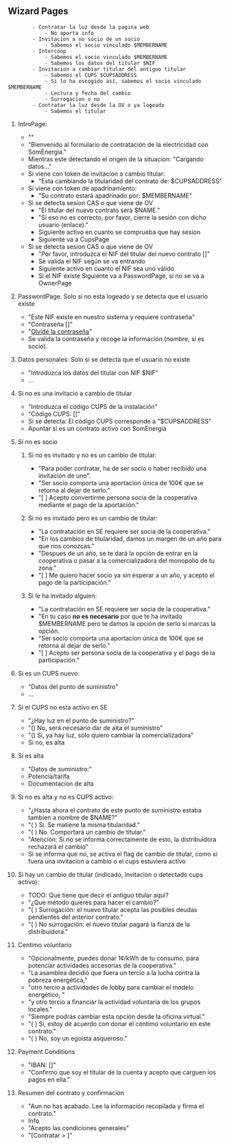 ## Wizard Pages

			- Contratar la luz desde la pagina web
				- No aporta info
			- Invitacion a no socio de un socio
				- Sabemos el socio vinculado $MEMBERNAME
			- Intercoop
				- Sabemos el socio vinculado $MEMBERNAME
				- Sabemos los datos del titular $NIF
			- Invitacion a cambiar titular del antiguo titular
				- Sabemos el CUPS $CUPSADDRESS
				- Si lo ha escogido así, sabemos el socio vinculado $MEMBERNAME
				- Lectura y fecha del cambio
				- Surrogacion o no
			- Contratar la luz desde la OV o ya logeado
				- Sabemos el titular

1. IntroPage:
	- ""
	- "Bienvenido al formulario de contratación de la electricidad con SomEnergia."
	- Mientras este detectando el origen de la situacion: "Cargando datos..."
	- Si viene con token de invitacion a cambio titular:
		- "Esta cambiando la titularidad del contrato de: $CUPSADDRESS"
	- Si viene con token de apadrinamiento:
		- "Su contrato estará apadrinado por: $MEMBERNAME"
	- Si se detecta sesion CAS o que viene de OV
		- "El titular del nuevo contrato serà $NAME."
		- "Si eso no es correcto, por favor, cierre la sesión con dicho usuario (enlace)."
		- Siguiente activo en cuanto se comprueba que hay sesion
		- Siguiente va a CupsPage
	- Si se detecta sesion CAS o que viene de OV
		- "Por favor, introduzca el NIF del titular del nuevo contrato []"
		- Se valida el NIF según se va entrando
		- Siguiente activo en cuanto el NIF sea uno vàlido
		- Si el NIF existe Siguiente va a PasswordPage, si no se va a OwnerPage

1. PasswordPage. Solo si no esta logeado y se detecta que el usuario existe
	- "Este NIF existe en nuestro sistema y requiere contraseña"
	- "Contraseña []"
	- "[Olvidé la contraseña]()"
	- Se valida la contraseña y recoge la información (nombre, si es socio).

1. Datos personales: Solo si se detecta que el usuario no existe
	- "Introduzca los datos del titular con NIF $NIF"
	- ...

1. Si no es una invitacio a cambio de titular
	- "Introduzca el código CUPS de la instalación"
	- "Código CUPS: []"
	- Si se detecta: El código CUPS corresponde a "$CUPSADDRESS"
	- Apuntar si es un contrato activo con SomEnergia

1. Si no es socio
	1. Si no es invitado y no es un cambio de titular:
		- "Para poder contratar, ha de ser socio o haber recibido una invitación de uno".
		- "Ser socio comporta una aportacion única de 100€ que se retorna al dejar de serlo."
		- "[ ] Acepto convertirme persona socia de la cooperativa mediante el pago de la aportación."

	1. Si no es invitado pero es un cambio de titular:
		- "La contratación en SE requiere ser socia de la cooperativa."
		- "En los cambios de titularidad, damos un margen de un año para que nos conozcas."
		- "Despues de un año, se te dará la opción de entrar en la cooperativa o pasar a la comercializadora del monopolio de tu zona."
		- "[ ] Me quiero hacer socio ya sin esperar a un año, y acepto el pago de la participación."

	1. Si le ha invitado alguien:
		- "La contratación en SE requiere ser socia de la cooperativa."
		- "En tu caso **no es necesario** por que te ha invitado $MEMBERNAME pero te damos la opción de serlo si marcas la opción.
		- "Ser socio comporta una aportacion única de 100€ que se retorna al dejar de serlo."
		- "[ ] Acepto ser persona socia de la cooperativa y el pago de la participación."


1. Si es un CUPS nuevo:
	- "Datos del punto de suministro"
	- ...

1. Si el CUPS no esta activo en SE
	- "¿Hay luz en el punto de suministro?"
	- "() No, será necesario dar de alta el suministro"
	- "() Si, ya hay luz, sólo quiero cambiar la comercializadora"
	- Si no, es alta

1. Si es alta
	- "Datos de suministro:"
	- Potencia/tarifa
	- Documentacion de alta

1. Si no es alta y no es CUPS activo:
	- "¿Hasta ahora el contrato de este punto de suministro estaba tambien a nombre de $NAME?"
	- "( ) Si. Se matiene la misma titularidad."
	- "( ) No. Comportará un cambio de titular."
	- "Atención: Si no se informa correctamente de esto, la distribuidora rechazará el cambio"
	- Si se informa que no, se activa el flag de cambio de titular, como si fuera una invitacion a cambio o el cups estuviera activo

1. Si hay un cambio de titular (indicado, invitacion o detectado cups activo):
	- TODO: Que tiene que decir el antiguo titular aqui?
	- "¿Que método quieres para hacer el cambio?"
	- "( ) Surrogación: el nuevo titular acepta las posibles deudas pendientes del anterior contrato."
	- "( ) No surrogación: el nuevo titular pagará la fianza de la distribuidora."

1. Centimo voluntario
	- "Opcionalmente, puedes donar 1¢/kWh de tu consumo, para potenciar actividades accesorias de la cooperativa."
	- "La asamblea decidió que fuera un tercio a la lucha contra la pobreza energética,"
	- "otro tercio a actividades de lobby para cambiar el modelo energético, "
	- "y otro tercio a financiar la actividad voluntaria de los grupos locales."
	- "Siempre podrás cambiar esta opción desde la oficina virtual."
	- "( ) Si, estoy de acuerdo con donar el céntimo voluntario en este contrato."
	- "( ) No, soy un egoista asqueroso."

1. Payment Conditions
	- "IBAN: []"
	- "Confirmo que soy el titular de la cuenta y acepto que carguen los pagos en ella."

1. Resumen del contrato y confirmación
	- "Aun no has acabado. Lee la información recopilada y firma el contrato."
	- Info
	- "Acepto las condiciones generales"
	- "[Contratar > ]"






